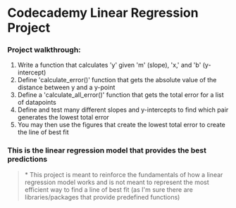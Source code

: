 # Codecademy Linear Regression Project

### Project walkthrough:

1. Write a function that calculates 'y' given 'm' (slope), 'x,' and 'b' (y-intercept)
2. Define 'calculate_error()' function that gets the absolute value of the distance between y and a y-point
3. Define a 'calculate_all_error()' function that gets the total error for a list of datapoints
4. Define and test many different slopes and y-intercepts to find which pair generates the lowest total error
5. You may then use the figures that create the lowest total error to create the line of best fit

### This is the linear regression model that provides the best predictions

> \* This project is meant to reinforce the fundamentals of how a linear regression model works and is not meant to represent the most efficient way to find a line of best fit (as I'm sure there are libraries/packages that provide predefined functions)
